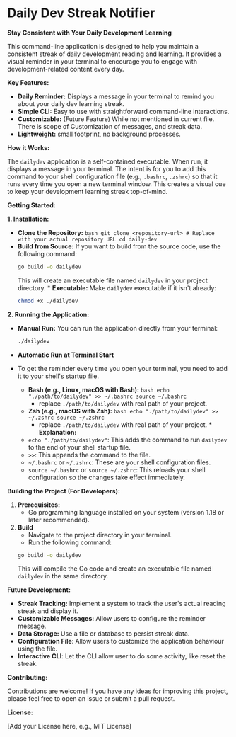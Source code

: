 # Daily Dev Streak Notifier

**Stay Consistent with Your Daily Development Learning**

This command-line application is designed to help you maintain a consistent streak of daily development reading and learning. It provides a visual reminder in your terminal to encourage you to engage with development-related content every day.

**Key Features:**

*   **Daily Reminder:**  Displays a message in your terminal to remind you about your daily dev learning streak.
*   **Simple CLI:** Easy to use with straightforward command-line interactions.
*   **Customizable:** (Future Feature) While not mentioned in current file. There is scope of Customization of messages, and streak data.
* **Lightweight:** small footprint, no background processes.

**How it Works:**

The `dailydev` application is a self-contained executable. When run, it displays a message in your terminal. The intent is for you to add this command to your shell configuration file (e.g., `.bashrc`, `.zshrc`) so that it runs every time you open a new terminal window. This creates a visual cue to keep your development learning streak top-of-mind.

**Getting Started:**

**1. Installation:**

   *   **Clone the Repository:**
     ```bash
     git clone <repository-url> # Replace with your actual repository URL
     cd daily-dev
     ```
   * **Build from Source:**
        If you want to build from the source code, use the following command:
        ```bash
        go build -o dailydev
        ```
        This will create an executable file named `dailydev` in your project directory.
    * **Executable:**
       Make `dailydev` executable if it isn't already:
       ```bash
       chmod +x ./dailydev
       ```

**2. Running the Application:**

   *   **Manual Run:**
       You can run the application directly from your terminal:
       ```bash
       ./dailydev
       ```

   * **Automatic Run at Terminal Start**
   *  To get the reminder every time you open your terminal, you need to add it to your shell's startup file.
        * **Bash (e.g., Linux, macOS with Bash):**
                ```bash
                echo "./path/to/dailydev" >> ~/.bashrc
                source ~/.bashrc
                ```
            - replace `./path/to/dailydev` with real path of your project.
        * **Zsh (e.g., macOS with Zsh):**
                ```bash
                echo "./path/to/dailydev" >> ~/.zshrc
                source ~/.zshrc
                ```
            - replace `./path/to/dailydev` with real path of your project.
    * **Explanation:**
        * `echo "./path/to/dailydev"`: This adds the command to run `dailydev` to the end of your shell startup file.
        * `>>`: This appends the command to the file.
        * `~/.bashrc` or `~/.zshrc`: These are your shell configuration files.
        * `source ~/.bashrc` or `source ~/.zshrc`: This reloads your shell configuration so the changes take effect immediately.

**Building the Project (For Developers):**

1.  **Prerequisites:**
    *   Go programming language installed on your system (version 1.18 or later recommended).
2. **Build**
    *   Navigate to the project directory in your terminal.
    *   Run the following command:
    ```bash
    go build -o dailydev
    ```
    This will compile the Go code and create an executable file named `dailydev` in the same directory.

**Future Development:**

*   **Streak Tracking:** Implement a system to track the user's actual reading streak and display it.
*   **Customizable Messages:** Allow users to configure the reminder message.
*   **Data Storage:** Use a file or database to persist streak data.
* **Configuration File**: Allow users to customize the application behaviour using the file.
* **Interactive CLI**: Let the CLI allow user to do some activity, like reset the streak.

**Contributing:**

Contributions are welcome! If you have any ideas for improving this project, please feel free to open an issue or submit a pull request.

**License:**

[Add your License here, e.g., MIT License]
